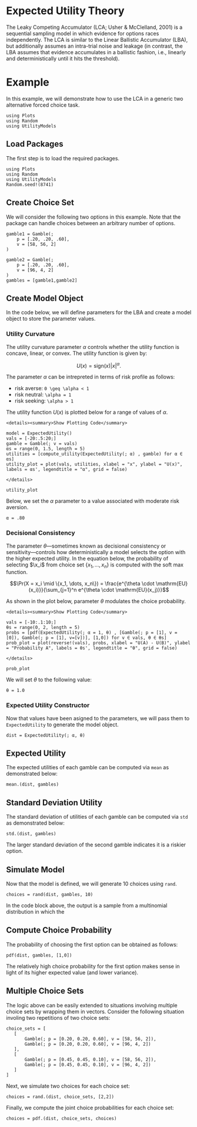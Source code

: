 # Expected Utility Theory

The Leaky Competing Accumulator (LCA; Usher & McClelland, 2001) is a sequential sampling model in which evidence for options races independently. The LCA is similar to the Linear Ballistic Accumulator (LBA), but additionally assumes an intra-trial noise and leakage (in contrast, the LBA assumes that evidence accumulates in a ballistic fashion, i.e., linearly and deterministically until it hits the threshold).

# Example
In this example, we will demonstrate how to use the LCA in a generic two alternative forced choice task. 
```@setup expected_utility
using Plots
using Random
using UtilityModels
```

## Load Packages
The first step is to load the required packages.

```@example expected_utility
using Plots
using Random
using UtilityModels
Random.seed!(8741)
```
## Create Choice Set

We will consider the following two options in this example. Note that the package can handle choices between an arbitrary number of options.

```@example expected_utility
gamble1 = Gamble(; 
    p = [.20, .20, .60], 
    v = [58, 56, 2]
)

gamble2 = Gamble(; 
    p = [.20, .20, .60], 
    v = [96, 4, 2]
)
gambles = [gamble1,gamble2]
```

## Create Model Object
In the code below, we will define parameters for the LBA and create a model object to store the parameter values. 

### Utility Curvature

The utility curvature parameter $\alpha$ controls whether the utility function is concave, linear, or convex. The utility function is given by:

```math
U(x) = \mathrm{sign}(x)|x|^\alpha.
```
The parameter $\alpha$ can be intrepreted in terms of risk profile as follows: 

- risk averse: ``0 \geq \alpha < 1``
- risk neutral: ``\alpha = 1``
- risk seeking: ``\alpha > 1``

The utility function $U(x)$ is plotted below for a range of values of $\alpha$.

```@raw html
<details><summary>Show Plotting Code</summary>
```
```@example expected_utility
model = ExpectedUtility()
vals = [-20:.5:20;]
gamble = Gamble(; v = vals)
αs = range(0, 1.5, length = 5) 
utilities = [compute_utility(ExpectedUtility(; α) , gamble) for α ∈ αs]
utility_plot = plot(vals, utilities, xlabel = "x", ylabel = "U(x)", labels = αs', legendtitle = "α", grid = false)
```
```@raw html
</details>
```
```@example expected_utility
utility_plot
```

Below, we set the $\alpha$ parameter to a value associated with moderate risk aversion. 
```@example expected_utility
α = .80
```

### Decisional Consistency 

The parameter $\theta$—sometimes known as decisional consistency or sensitivity—controls how deterministically a model selects the option with the higher expected utility. In the equation below, the probability of selecting $\x_i$ from choice set $\{x_1,\dots, x_n\}$ is computed with the soft max function.

```math
\Pr(X = x_i \mid \{x_1, \dots, x_n\}) = \frac{e^{\theta \cdot \mathrm{EU}(x_i)}}{\sum_{j=1}^n e^{\theta \cdot \mathrm{EU}(x_j)}}
```
As shown in the plot below,  parameter $\theta$ modulates the choice probability.

```@raw html
<details><summary>Show Plotting Code</summary>
```
```@example expected_utility
vals = [-10:.1:10;]
θs = range(0, 2, length = 5) 
probs = [pdf(ExpectedUtility(; α = 1, θ) , [Gamble(; p = [1], v = [0]), Gamble(; p = [1], v=[v])], [1,0]) for v ∈ vals, θ ∈ θs]
prob_plot = plot(reverse!(vals), probs, xlabel = "U(A) - U(B)", ylabel = "Probability A", labels = θs', legendtitle = "θ", grid = false)
```
```@raw html
</details>
```
```@example expected_utility
prob_plot
```
We will set $\theta$ to the following value:

```@example expected_utility
θ = 1.0
```

### Expected Utility Constructor 

Now that values have been asigned to the parameters, we will pass them to `ExpectedUtility` to generate the model object.

```@example expected_utility
dist = ExpectedUtility(; α, θ)
```

## Expected Utility

The expected utilities of each gamble can be computed via `mean` as demonstrated below:

```@example expected_utility
mean.(dist, gambles)
```

## Standard Deviation Utility

The standard deviation of utilities of each gamble can be computed via `std` as demonstrated below:

```@example expected_utility
std.(dist, gambles)
```
The larger standard deviation of the second gamble indicates it is a riskier option.  

## Simulate Model

Now that the model is defined, we will generate $10$ choices using `rand`. 

 ```@example expected_utility
 choices = rand(dist, gambles, 10)
```
In the code block above, the output is a sample from a multinomial distribution in which the 

## Compute Choice Probability

The probability of choosing the first option can be obtained as follows: 

 ```@example expected_utility
pdf(dist, gambles, [1,0])
```
The relatively high choice probability for the first option makes sense in light of its higher expected value (and lower variance).

## Multiple Choice Sets
The logic above can be easily extended to situations involving multiple choice sets by wrapping them in vectors. Consider the following situation involing two repetitions of two choice sets:
 ```@example expected_utility
choice_sets = [
    [
        Gamble(; p = [0.20, 0.20, 0.60], v = [58, 56, 2]),
        Gamble(; p = [0.20, 0.20, 0.60], v = [96, 4, 2])
    ],
    [
        Gamble(; p = [0.45, 0.45, 0.10], v = [58, 56, 2]),
        Gamble(; p = [0.45, 0.45, 0.10], v = [96, 4, 2])
    ]
]
```
Next, we simulate two choices for each choice set:
 ```@example expected_utility
choices = rand.(dist, choice_sets, [2,2])
```
Finally, we compute the joint choice probabilities for each choice set:
 ```@example expected_utility
choices = pdf.(dist, choice_sets, choices)
```